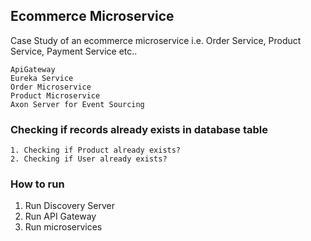 ## Ecommerce Microservice

Case Study of an ecommerce microservice i.e. Order Service, Product Service, Payment Service etc..

```declarative
ApiGateway
Eureka Service
Order Microservice
Product Microservice
Axon Server for Event Sourcing
```

### Checking if records already exists in database table
    1. Checking if Product already exists?
    2. Checking if User already exists?

### How to run 
1. Run Discovery Server
2. Run API Gateway
3. Run microservices